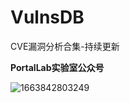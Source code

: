 # VulnsDB
CVE漏洞分析合集-持续更新



**PortalLab实验室公众号**

![1663842803249](C:\Users\lenovo\AppData\Roaming\Typora\typora-user-images\1663842803249.png)